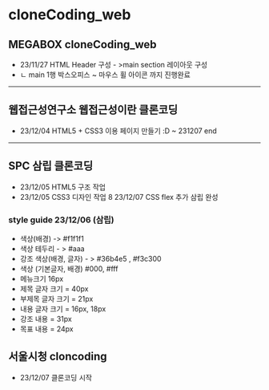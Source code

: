 # cloneCoding_web 
## MEGABOX cloneCoding_web
* 23/11/27 HTML Header 구성 - >main section 레이아웃 구성 
* ㄴ main 1행 박스오피스 ~ 마우스 휠 아이콘 까지 진행완료 
--------------------------------------------------------------------
## 웹접근성연구소 웹접근성이란 클론코딩
* 23/12/04 HTML5 + CSS3 이용 페이지 만들기 :D ~ 231207 end
--------
## SPC 삼립 클론코딩 
* 23/12/05 HTML5 구조 작업 
* 23/12/05 CSS3 디자인 작업
8 23/12/07 CSS flex 추가 삼립 완성
### style guide 23/12/06 (삼립)
* 색상(배경) -> #f1f1f1
* 색상 테두리 - > #aaa
* 강조 색상(배경, 글자) - > #36b4e5 , #f3c300   
* 색상 (기본글자, 배경) #000, #fff
* 메뉴크기 16px 
* 제목 글자 크기 = 40px 
* 부제목 글자 크기 = 21px
* 내용 글자 크기 = 16px, 18px
* 강조 내용 = 31px 
* 목표 내용 = 24px 
## 서울시청 cloncoding
* 23/12/07 클론코딩 시작
